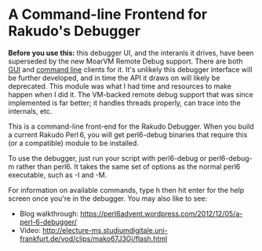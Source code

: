 # A Command-line Frontend for Rakudo's Debugger

**Before you use this:** this debugger UI, and the interanls it drives, have been
superseded by the new MoarVM Remote Debug support. There are both [GUI](https://commaide.com/)
and [command line](https://github.com/edumentab/p6-app-moarvm-debug) clients for it.
It's unlikely this debugger interface will be further developed, and in time the API it
draws on will likely be deprecated. This module was what I had time and resources to make
happen when I did it. The VM-backed remote debug support that was since implemented is far
better; it handles threads properly, can trace into the internals, etc.

This is a command-line front-end for the Rakudo Debugger. When you build a current
Rakudo Perl 6, you will get perl6-debug binaries that require this (or a compatible)
module to be installed.

To use the debugger, just run your script with perl6-debug or perl6-debug-m rather than perl6. It
takes the same set of options as the normal perl6 executable, such as -I and -M.

For information on available commands, type h then hit enter for the help
screen once you're in the debugger. You may also like to see:

* Blog walkthrough: https://perl6advent.wordpress.com/2012/12/05/a-perl-6-debugger/
* Video: http://electure-ms.studiumdigitale.uni-frankfurt.de/vod/clips/mako67J3Gj/flash.html
